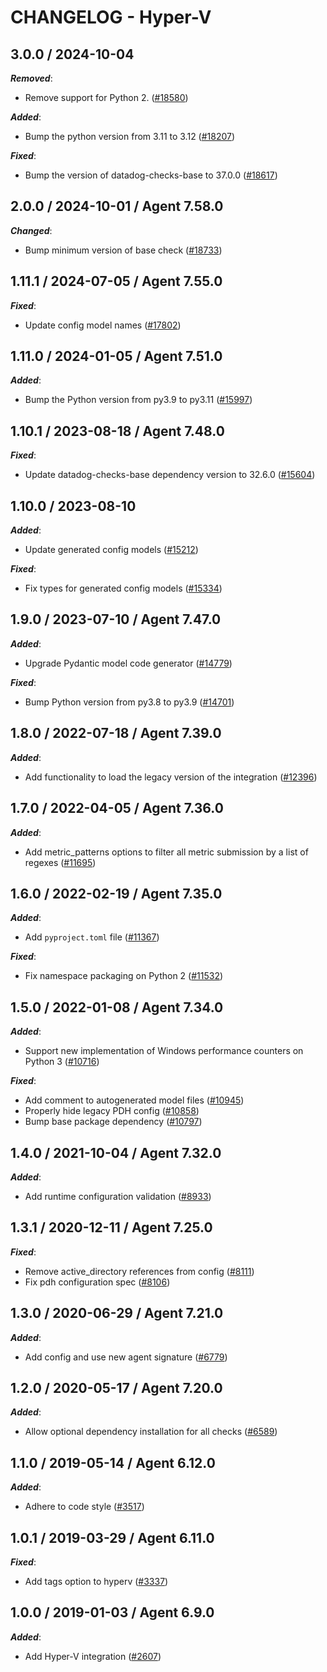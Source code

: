 # CHANGELOG - Hyper-V

<!-- towncrier release notes start -->

## 3.0.0 / 2024-10-04

***Removed***:

* Remove support for Python 2. ([#18580](https://github.com/DataDog/integrations-core/pull/18580))

***Added***:

* Bump the python version from 3.11 to 3.12 ([#18207](https://github.com/DataDog/integrations-core/pull/18207))

***Fixed***:

* Bump the version of datadog-checks-base to 37.0.0 ([#18617](https://github.com/DataDog/integrations-core/pull/18617))

## 2.0.0 / 2024-10-01 / Agent 7.58.0

***Changed***:

* Bump minimum version of base check ([#18733](https://github.com/DataDog/integrations-core/pull/18733))

## 1.11.1 / 2024-07-05 / Agent 7.55.0

***Fixed***:

* Update config model names ([#17802](https://github.com/DataDog/integrations-core/pull/17802))

## 1.11.0 / 2024-01-05 / Agent 7.51.0

***Added***:

* Bump the Python version from py3.9 to py3.11 ([#15997](https://github.com/DataDog/integrations-core/pull/15997))

## 1.10.1 / 2023-08-18 / Agent 7.48.0

***Fixed***:

* Update datadog-checks-base dependency version to 32.6.0 ([#15604](https://github.com/DataDog/integrations-core/pull/15604))

## 1.10.0 / 2023-08-10

***Added***:

* Update generated config models ([#15212](https://github.com/DataDog/integrations-core/pull/15212))

***Fixed***:

* Fix types for generated config models ([#15334](https://github.com/DataDog/integrations-core/pull/15334))

## 1.9.0 / 2023-07-10 / Agent 7.47.0

***Added***:

* Upgrade Pydantic model code generator ([#14779](https://github.com/DataDog/integrations-core/pull/14779))

***Fixed***:

* Bump Python version from py3.8 to py3.9 ([#14701](https://github.com/DataDog/integrations-core/pull/14701))

## 1.8.0 / 2022-07-18 / Agent 7.39.0

***Added***:

* Add functionality to load the legacy version of the integration ([#12396](https://github.com/DataDog/integrations-core/pull/12396))

## 1.7.0 / 2022-04-05 / Agent 7.36.0

***Added***:

* Add metric_patterns options to filter all metric submission by a list of regexes ([#11695](https://github.com/DataDog/integrations-core/pull/11695))

## 1.6.0 / 2022-02-19 / Agent 7.35.0

***Added***:

* Add `pyproject.toml` file ([#11367](https://github.com/DataDog/integrations-core/pull/11367))

***Fixed***:

* Fix namespace packaging on Python 2 ([#11532](https://github.com/DataDog/integrations-core/pull/11532))

## 1.5.0 / 2022-01-08 / Agent 7.34.0

***Added***:

* Support new implementation of Windows performance counters on Python 3 ([#10716](https://github.com/DataDog/integrations-core/pull/10716))

***Fixed***:

* Add comment to autogenerated model files ([#10945](https://github.com/DataDog/integrations-core/pull/10945))
* Properly hide legacy PDH config ([#10858](https://github.com/DataDog/integrations-core/pull/10858))
* Bump base package dependency ([#10797](https://github.com/DataDog/integrations-core/pull/10797))

## 1.4.0 / 2021-10-04 / Agent 7.32.0

***Added***:

* Add runtime configuration validation ([#8933](https://github.com/DataDog/integrations-core/pull/8933))

## 1.3.1 / 2020-12-11 / Agent 7.25.0

***Fixed***:

* Remove active_directory references from config ([#8111](https://github.com/DataDog/integrations-core/pull/8111))
* Fix pdh configuration spec ([#8106](https://github.com/DataDog/integrations-core/pull/8106))

## 1.3.0 / 2020-06-29 / Agent 7.21.0

***Added***:

* Add config and use new agent signature ([#6779](https://github.com/DataDog/integrations-core/pull/6779))

## 1.2.0 / 2020-05-17 / Agent 7.20.0

***Added***:

* Allow optional dependency installation for all checks ([#6589](https://github.com/DataDog/integrations-core/pull/6589))

## 1.1.0 / 2019-05-14 / Agent 6.12.0

***Added***:

* Adhere to code style ([#3517](https://github.com/DataDog/integrations-core/pull/3517))

## 1.0.1 / 2019-03-29 / Agent 6.11.0

***Fixed***:

* Add tags option to hyperv ([#3337](https://github.com/DataDog/integrations-core/pull/3337))

## 1.0.0 / 2019-01-03 / Agent 6.9.0

***Added***:

* Add Hyper-V integration ([#2607][1])

[1]: https://github.com/DataDog/integrations-core/pull/2607
